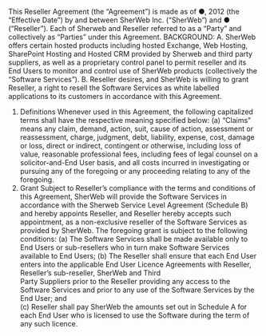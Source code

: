 This Reseller Agreement (the “Agreement”) is made as of ●, 2012 (the “Effective Date”) by  and between SherWeb Inc. (“SherWeb”) and ● (“Reseller”). Each of Sherweb and Reseller  referred to as a “Party” and collectively as “Parties” under this Agreement. 
BACKGROUND: 
A. SherWeb offers certain hosted products including hosted Exchange, Web Hosting,  SharePoint Hosting and Hosted CRM provided by Sherweb and third party suppliers, as  well as a proprietary control panel to permit reseller and its End Users to monitor and  control use of SherWeb products (collectively the “Software Services”). 
B. Reseller desires, and SherWeb is willing to grant Reseller, a right to resell the Software  Services as white labelled applications to its customers in accordance with this  Agreement. 
1. Definitions 
Whenever used in this Agreement, the following capitalized terms shall have the respective  meaning specified below:
(a) “Claims” means any claim, demand, action, suit, cause of action, assessment or  reassessment, charge, judgment, debt, liability, expense, cost, damage or loss,  direct or indirect, contingent or otherwise, including loss of value, reasonable  professional fees, including fees of legal counsel on a solicitor-and-End User  basis, and all costs incurred in investigating or pursuing any of the foregoing or  any proceeding relating to any of the foregoing. 
2. Grant 
Subject to Reseller’s compliance with the terms and conditions of this Agreement, SherWeb will  provide the Software Services in accordance with the Sherweb Service Level Agreement  (Schedule B) and hereby appoints Reseller, and Reseller hereby accepts such appointment, as a non-exclusive reseller of the Software Services as provided by SherWeb. The foregoing grant is  subject to the following conditions: 
(a) The Software Services shall be made available only to End Users or sub-resellers  who in turn make Software Services available to End Users; 
(b) The Reseller shall ensure that each End User enters into the applicable End User  Licence Agreements with Reseller, Reseller’s sub-reseller, SherWeb and Third  
Party Suppliers prior to the Reseller providing any access to the Software Services  and prior to any use of the Software Services by the End User; and  
(c) Reseller shall pay SherWeb the amounts set out in Schedule A for each End User  who is licensed to use the Software during the term of any such licence. 
